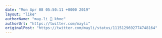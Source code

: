 ```yaml
---
date: "Mon Apr 08 05:50:11 +0000 2019"
layout: "like"
authorName: "may-li 🦄 khoe"
authorUrl: "https://twitter.com/mayli"
originalPost: "https://twitter.com/mayli/status/1115129692774748164"
---
```

